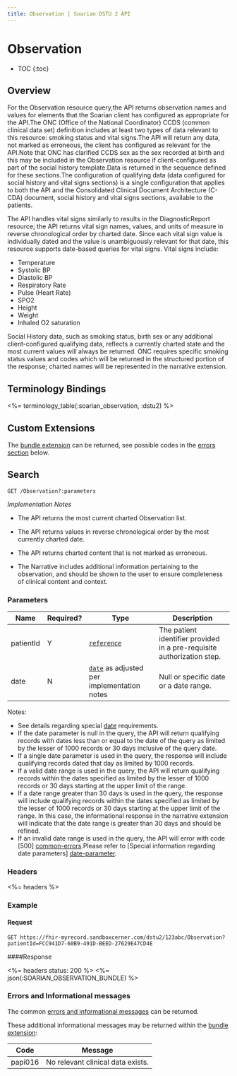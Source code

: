 ```yaml
---
title: Observation | Soarian DSTU 2 API 
---
```

 
# Observation

* TOC
{:toc}

## Overview

For the Observation resource query,the API returns observation names and values for elements that the Soarian client has configured as appropriate for the API.The ONC (Office of the National Coordinator) CCDS (common clinical data set) definition includes at least two types of data relevant to this resource: smoking status and vital signs.The API will return any data, not marked as erroneous, the client has configured as relevant for the API.Note that ONC has clarified CCDS sex as the sex recorded at birth and this may be included in the Observation resource if client-configured as part of the social history template.Data is returned in the sequence defined for these sections.The configuration of qualifying data (data configured for social history and vital signs sections) is a single configuration that applies to both the API and the Consolidated Clinical Document Architecture (C-CDA) document, social history and vital signs sections, available to the patients. 

The API handles vital signs similarly to results in the DiagnosticReport resource; the API returns vital sign names, values, and units of measure in reverse chronological order by charted date.  Since each vital sign value is individually dated and the value is unambiguously relevant for that date, this resource supports date-based queries for vital signs.  Vital signs include:
 
*  Temperature
*  Systolic BP
*  Diastolic BP
*  Respiratory Rate
*  Pulse (Heart Rate)
*  SPO2
*  Height
*  Weight
*  Inhaled O2 saturation       

Social History data, such as smoking status, birth sex or any additional client-configured qualifying data, reflects a currently charted state and the most current values will always be returned.  ONC requires specific smoking status values and codes which will be returned in the structured portion of the response; charted names will be represented in the narrative extension.

## Terminology Bindings

<%= terminology_table(:soarian_observation, :dstu2) %>

## Custom Extensions

The [bundle extension] can be returned, see possible codes in the [errors section] below.

## Search

	GET /Observation?:parameters
	
_Implementation Notes_

* The API returns the most current charted Observation list. 

* The API returns values in reverse chronological order by the most currently charted date.

* The API returns charted content that is not marked as erroneous.

* The Narrative includes additional information pertaining to the observation, and should be shown to the user to ensure completeness of clinical content and context.


### Parameters 

 Name      | Required? | Type                                          | Description
-----------|-----------|-----------------------------------------------|------------------------------------------------------------------------
 patientId | Y         | [`reference`]                                 | The patient identifier provided in a pre-requisite authorization step.
 date      | N         | [`date`] as adjusted per implementation notes | Null or specific date or a date range.

Notes:

* See details regarding special [date][date-parameter] requirements.
* If the date parameter is null in the query, the API will return qualifying records with dates less than or equal to the date of the query as limited by the lesser of 1000 records or 30 days inclusive of the query date.
* If a single date parameter is used in the query, the response will include qualifying records dated that day as limited by 1000 records.  
* If a valid date range is used in the query, the API will return qualifying records within the dates specified as limited by the lesser of 1000 records or 30 days starting at the upper limit of the range.
* If a date range greater than 30 days is used in the query, the response will include qualifying records within the dates specified as limited by the lesser of 1000 records or 30 days starting at the upper limit of the range. In this case, the informational response in the narrative extension will indicate that the date range is greater than 30 days and should be refined.
* If an invalid date range is used in the query, the API will error with code [500] [common-errors].Please refer to [Special information regarding date parameters] [date-parameter].

### Headers  

<%= headers %>

### Example

#### Request  

	GET https://fhir-myrecord.sandboxcerner.com/dstu2/123abc/Observation?patientId=FCC941D7-60B9-491D-BEED-27629E47CD4E 
	
####Response

<%= headers status: 200 %>
<%= json(:SOARIAN_OBSERVATION_BUNDLE) %>
  
### Errors and Informational messages

The common [errors and informational messages][common-errors] can be returned.

These additional informational messages may be returned within the [bundle extension]:

Code    | Message
---------|---------------------------------------------------------------------------------------------------------------------------------------------------------------------------------------------------------------------------------------------------------------------------------------------------
 papi016 | No relevant clinical data exists.
 
[bundle extension]: ../../#bundle-message-extension
[errors section]: #errors-and-informational-messages
[`reference`]: http://hl7.org/fhir/DSTU2/search.html#reference
[`date`]: http://hl7.org/fhir/DSTU2/search.html#date
[common-errors]: ../../common-errors 
[date-parameter]: ../../#special-information-regarding-date-parameters
